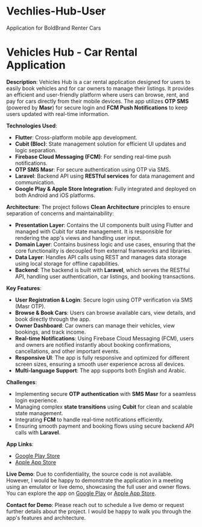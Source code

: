 # Vechlies-Hub-User
Application for BoldBrand Renter Cars
# Vehicles Hub - Car Rental Application

**Description**: Vehicles Hub is a car rental application designed for users to easily book vehicles and for car owners to manage their listings. It provides an efficient and user-friendly platform where users can browse, rent, and pay for cars directly from their mobile devices. The app utilizes **OTP SMS** (powered by **Masr**) for secure login and **FCM Push Notifications** to keep users updated with real-time information.

**Technologies Used**:
- **Flutter**: Cross-platform mobile app development.
- **Cubit (Bloc)**: State management solution for efficient UI updates and logic separation.
- **Firebase Cloud Messaging (FCM)**: For sending real-time push notifications.
- **OTP SMS Masr**: For secure authentication using OTP via SMS.
- **Laravel**: Backend API using **RESTful services** for data management and communication.
- **Google Play & Apple Store Integration**: Fully integrated and deployed on both Android and iOS platforms.

**Architecture**: 
The project follows **Clean Architecture** principles to ensure separation of concerns and maintainability:
- **Presentation Layer**: Contains the UI components built using Flutter and managed with Cubit for state management. It is responsible for rendering the app's views and handling user input.
- **Domain Layer**: Contains business logic and use cases, ensuring that the core functionality is decoupled from external frameworks and libraries.
- **Data Layer**: Handles API calls using REST and manages data storage using local storage for offline capabilities.
- **Backend**: The backend is built with **Laravel**, which serves the RESTful API, handling user authentication, car listings, and booking transactions.

**Key Features**:
- **User Registration & Login**: Secure login using OTP verification via SMS (Masr OTP).
- **Browse & Book Cars**: Users can browse available cars, view details, and book directly through the app.
- **Owner Dashboard**: Car owners can manage their vehicles, view bookings, and track income.
- **Real-time Notifications**: Using Firebase Cloud Messaging (FCM), users and owners are notified instantly about booking confirmations, cancellations, and other important events.
- **Responsive UI**: The app is fully responsive and optimized for different screen sizes, ensuring a smooth user experience across all devices.
- **Multi-language Support**: The app supports both English and Arabic.

**Challenges**:
- Implementing secure **OTP authentication** with **SMS Masr** for a seamless login experience.
- Managing complex **state transitions** using **Cubit** for clean and scalable state management.
- Integrating **FCM** to handle real-time notifications efficiently.
- Ensuring smooth payment and booking flows using secure backend API calls with **Laravel**.

**App Links**:
- [Google Play Store](https://play.google.com/store/apps/details?id=co.boldbrand.vehicles)
- [Apple App Store](https://apps.apple.com/us/app/vehicles-hub/id1664096596)

**Live Demo**:
Due to confidentiality, the source code is not available. However, I would be happy to demonstrate the application in a meeting using an emulator or live demo, showcasing the full user and owner flows. You can explore the app on [Google Play](https://play.google.com/store/apps/details?id=co.boldbrand.vehicles) or [Apple App Store](https://apps.apple.com/us/app/vehicles-hub/id1664096596).

**Contact for Demo**:
Please reach out to schedule a live demo or request further details about the project. I would be happy to walk you through the app's features and architecture.
